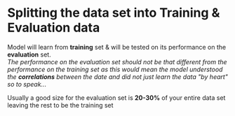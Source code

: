 # Splitting the data set into Training & Evaluation data

Model will learn from **training** set & will be tested on its performance on the **evaluation** set.<br>
*The performance on the evaluation set should not be that different from the performance on the training set as this would mean the model understood the **correlations** between the date and did not just learn the data "by heart" so to speak...*

Usually a good size for the evaluation set is **20-30%** of your entire data set leaving the rest to be the training set

